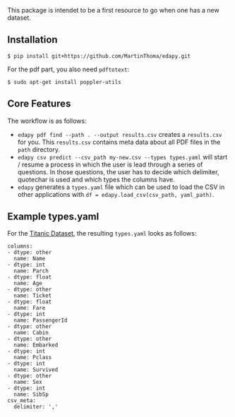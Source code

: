 This package is intendet to be a first resource to go when one has a new
dataset.

## Installation

```
$ pip install git+https://github.com/MartinThoma/edapy.git
```

For the pdf part, you also need `pdftotext`:

```
$ sudo apt-get install poppler-utils
```


## Core Features

The workflow is as follows:

* `edapy pdf find --path . --output results.csv` creates a `results.csv`
  for you. This `results.csv` contains meta data about all PDF files in the
  `path` directory.
* `edapy csv predict --csv_path my-new.csv --types types.yaml` will start /
  resume a process in which the user is lead through a series of questions. In
  those questions, the user has to decide which delimiter, quotechar is used
  and which types the columns have.
* `edapy` generates a `types.yaml` file which can be used to load the CSV in
  other applications with `df = edapy.load_csv(csv_path, yaml_path)`.


## Example types.yaml

For the [Titanic Dataset](https://www.kaggle.com/c/titanic/data), the resulting
`types.yaml` looks as follows:

```
columns:
- dtype: other
  name: Name
- dtype: int
  name: Parch
- dtype: float
  name: Age
- dtype: other
  name: Ticket
- dtype: float
  name: Fare
- dtype: int
  name: PassengerId
- dtype: other
  name: Cabin
- dtype: other
  name: Embarked
- dtype: int
  name: Pclass
- dtype: int
  name: Survived
- dtype: other
  name: Sex
- dtype: int
  name: SibSp
csv_meta:
  delimiter: ','
```